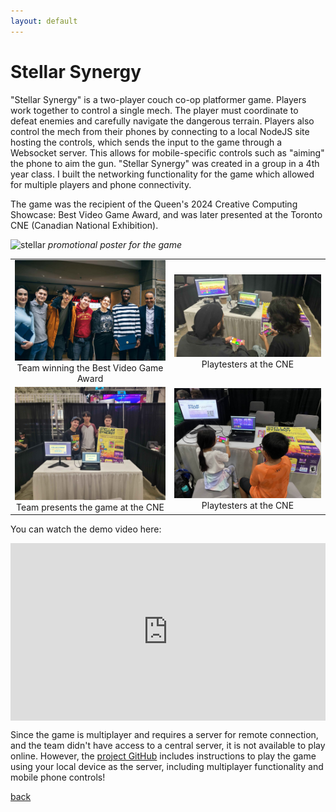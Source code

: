 ```yaml
---
layout: default
---
```

# Stellar Synergy
"Stellar Synergy" is a two-player couch co-op platformer game. Players work together to control a single mech. The player must coordinate to defeat enemies and carefully navigate the dangerous terrain. Players also control the mech from their phones by connecting to a local NodeJS site hosting the controls, which sends the input to the game through a Websocket server. This allows for mobile-specific controls such as "aiming" the phone to aim the gun. "Stellar Synergy" was created in a group in a 4th year class. I built the networking functionality for the game which allowed for multiple players and phone connectivity.

The game was the recipient of the Queen's 2024 Creative Computing Showcase: Best Video Game Award, and was later presented at the Toronto CNE (Canadian National Exhibition).



![stellar](./imgs/stellar-synergy/poster.png) 
_promotional poster for the game_

| | |
|:-------------------------:|:-------------------------:|
|<img src="./imgs/stellar-synergy/computing-showcase.jpg" width="100%"/> Team winning the Best Video Game Award|<img src="./imgs/stellar-synergy/playtesting-1.jpg" width="100%"/> Playtesters at the CNE|
|<img src="./imgs/stellar-synergy/cne.jpg" width="100%"/>Team presents the game at the CNE|<img src="./imgs/stellar-synergy/playtesting-2.jpg" width="100%" />Playtesters at the CNE|

You can watch the demo video here:

<div style="padding:56.25% 0 0 0;position:relative;"><iframe src="https://player.vimeo.com/video/1008225173?badge=0&amp;autopause=0&amp;player_id=0&amp;app_id=58479" frameborder="0" allow="autoplay; fullscreen; picture-in-picture; clipboard-write" style="position:absolute;top:0;left:0;width:100%;height:100%;" title="Stellar Synergy Demo"></iframe></div><script src="https://player.vimeo.com/api/player.js"></script>

Since the game is multiplayer and requires a server for remote connection, and the team didn't have access to a central server, it is not available to play online. However, the [project GitHub](https://github.com/jayttk02/CISC-496-GDP-2) includes instructions to play the game using your local device as the server, including multiplayer functionality and mobile phone controls!

[back](./projects-landing.html)